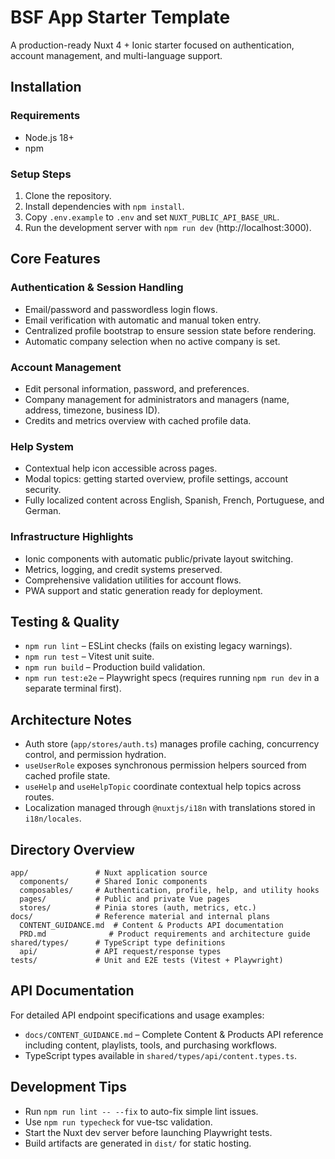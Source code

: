 # BSF App Starter Template

A production-ready Nuxt 4 + Ionic starter focused on authentication,
account management, and multi-language support.

## Installation

### Requirements

- Node.js 18+
- npm

### Setup Steps

1. Clone the repository.
2. Install dependencies with `npm install`.
3. Copy `.env.example` to `.env` and set `NUXT_PUBLIC_API_BASE_URL`.
4. Run the development server with `npm run dev` (http://localhost:3000).

## Core Features

### Authentication & Session Handling

- Email/password and passwordless login flows.
- Email verification with automatic and manual token entry.
- Centralized profile bootstrap to ensure session state before rendering.
- Automatic company selection when no active company is set.

### Account Management

- Edit personal information, password, and preferences.
- Company management for administrators and managers (name, address,
  timezone, business ID).
- Credits and metrics overview with cached profile data.

### Help System

- Contextual help icon accessible across pages.
- Modal topics: getting started overview, profile settings, account
  security.
- Fully localized content across English, Spanish, French, Portuguese,
  and German.

### Infrastructure Highlights

- Ionic components with automatic public/private layout switching.
- Metrics, logging, and credit systems preserved.
- Comprehensive validation utilities for account flows.
- PWA support and static generation ready for deployment.

## Testing & Quality

- `npm run lint` – ESLint checks (fails on existing legacy warnings).
- `npm run test` – Vitest unit suite.
- `npm run build` – Production build validation.
- `npm run test:e2e` – Playwright specs (requires running `npm run dev`
  in a separate terminal first).

## Architecture Notes

- Auth store (`app/stores/auth.ts`) manages profile caching,
  concurrency control, and permission hydration.
- `useUserRole` exposes synchronous permission helpers sourced from
  cached profile state.
- `useHelp` and `useHelpTopic` coordinate contextual help topics
  across routes.
- Localization managed through `@nuxtjs/i18n` with translations stored
  in `i18n/locales`.

## Directory Overview

```
app/               # Nuxt application source
  components/      # Shared Ionic components
  composables/     # Authentication, profile, help, and utility hooks
  pages/           # Public and private Vue pages
  stores/          # Pinia stores (auth, metrics, etc.)
docs/              # Reference material and internal plans
  CONTENT_GUIDANCE.md  # Content & Products API documentation
  PRD.md              # Product requirements and architecture guide
shared/types/      # TypeScript type definitions
  api/             # API request/response types
tests/             # Unit and E2E tests (Vitest + Playwright)
```

## API Documentation

For detailed API endpoint specifications and usage examples:

- `docs/CONTENT_GUIDANCE.md` – Complete Content & Products API reference
  including content, playlists, tools, and purchasing workflows.
- TypeScript types available in `shared/types/api/content.types.ts`.

## Development Tips

- Run `npm run lint -- --fix` to auto-fix simple lint issues.
- Use `npm run typecheck` for vue-tsc validation.
- Start the Nuxt dev server before launching Playwright tests.
- Build artifacts are generated in `dist/` for static hosting.
